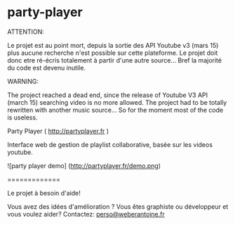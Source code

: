 party-player
============


ATTENTION:

Le projet est au point mort, depuis la sortie des API Youtube v3 (mars 15) plus aucune recherche n'est possible sur cette plateforme.
Le projet doit donc etre ré-écris totalement à partir d'une autre source... Bref la majorité du code est devenu inutile.

WARNING:

The project reached a dead end, since the release of Youtube V3 API (march 15) searching video is no more allowed.
The project had to be totally rewritten with another music source... So for the moment most of the code is useless.




Party Player ( http://partyplayer.fr )

Interface web de gestion de playlist collaborative, basée sur les videos youtube.

![party player demo]
(http://partyplayer.fr/demo.png)

=============

Le projet à besoin d'aide!

Vous avez des idées d'amélioration ?
Vous êtes graphiste ou développeur et vous voulez aider?
Contactez: perso@weberantoine.fr
